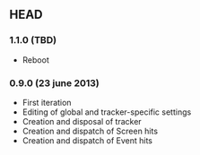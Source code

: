 ## HEAD

### 1.1.0 (TBD)

* Reboot

### 0.9.0 (23 june 2013)

* First iteration
* Editing of global and tracker-specific settings
* Creation and disposal of tracker
* Creation and dispatch of Screen hits
* Creation and dispatch of Event hits